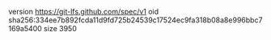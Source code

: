 version https://git-lfs.github.com/spec/v1
oid sha256:334ee7b892fcda11d9fd725b24539c17524ec9fa318b08a8e996bbc7169a5400
size 3950
